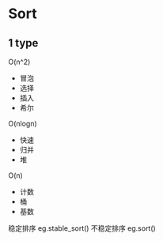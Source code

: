 # Sort

## 1 type

O(n^2)

* 冒泡
* 选择
* 插入
* 希尔

O(nlogn)

* 快速
* 归并
* 堆

O(n)

* 计数
* 桶
* 基数

稳定排序 eg.stable_sort()
不稳定排序 eg.sort()
